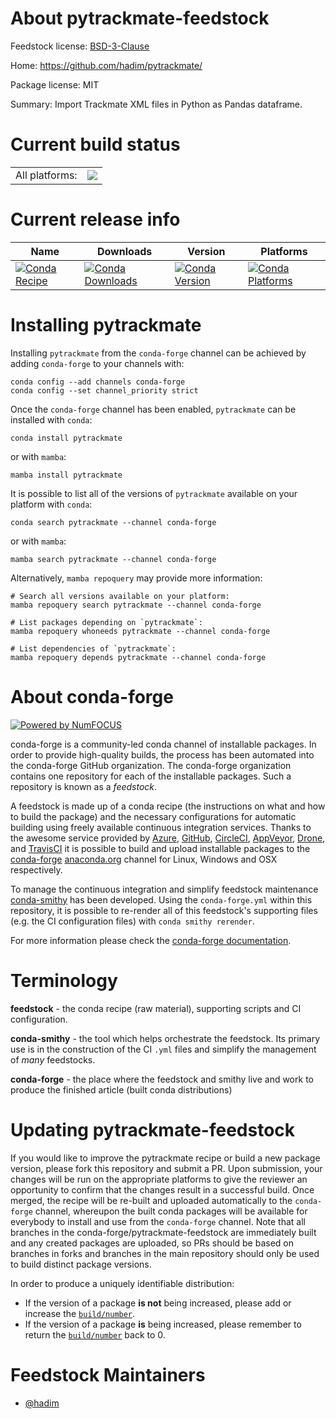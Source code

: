 About pytrackmate-feedstock
===========================

Feedstock license: [BSD-3-Clause](https://github.com/conda-forge/pytrackmate-feedstock/blob/main/LICENSE.txt)

Home: https://github.com/hadim/pytrackmate/

Package license: MIT

Summary: Import Trackmate XML files in Python as Pandas dataframe.

Current build status
====================


<table><tr><td>All platforms:</td>
    <td>
      <a href="https://dev.azure.com/conda-forge/feedstock-builds/_build/latest?definitionId=4960&branchName=main">
        <img src="https://dev.azure.com/conda-forge/feedstock-builds/_apis/build/status/pytrackmate-feedstock?branchName=main">
      </a>
    </td>
  </tr>
</table>

Current release info
====================

| Name | Downloads | Version | Platforms |
| --- | --- | --- | --- |
| [![Conda Recipe](https://img.shields.io/badge/recipe-pytrackmate-green.svg)](https://anaconda.org/conda-forge/pytrackmate) | [![Conda Downloads](https://img.shields.io/conda/dn/conda-forge/pytrackmate.svg)](https://anaconda.org/conda-forge/pytrackmate) | [![Conda Version](https://img.shields.io/conda/vn/conda-forge/pytrackmate.svg)](https://anaconda.org/conda-forge/pytrackmate) | [![Conda Platforms](https://img.shields.io/conda/pn/conda-forge/pytrackmate.svg)](https://anaconda.org/conda-forge/pytrackmate) |

Installing pytrackmate
======================

Installing `pytrackmate` from the `conda-forge` channel can be achieved by adding `conda-forge` to your channels with:

```
conda config --add channels conda-forge
conda config --set channel_priority strict
```

Once the `conda-forge` channel has been enabled, `pytrackmate` can be installed with `conda`:

```
conda install pytrackmate
```

or with `mamba`:

```
mamba install pytrackmate
```

It is possible to list all of the versions of `pytrackmate` available on your platform with `conda`:

```
conda search pytrackmate --channel conda-forge
```

or with `mamba`:

```
mamba search pytrackmate --channel conda-forge
```

Alternatively, `mamba repoquery` may provide more information:

```
# Search all versions available on your platform:
mamba repoquery search pytrackmate --channel conda-forge

# List packages depending on `pytrackmate`:
mamba repoquery whoneeds pytrackmate --channel conda-forge

# List dependencies of `pytrackmate`:
mamba repoquery depends pytrackmate --channel conda-forge
```


About conda-forge
=================

[![Powered by
NumFOCUS](https://img.shields.io/badge/powered%20by-NumFOCUS-orange.svg?style=flat&colorA=E1523D&colorB=007D8A)](https://numfocus.org)

conda-forge is a community-led conda channel of installable packages.
In order to provide high-quality builds, the process has been automated into the
conda-forge GitHub organization. The conda-forge organization contains one repository
for each of the installable packages. Such a repository is known as a *feedstock*.

A feedstock is made up of a conda recipe (the instructions on what and how to build
the package) and the necessary configurations for automatic building using freely
available continuous integration services. Thanks to the awesome service provided by
[Azure](https://azure.microsoft.com/en-us/services/devops/), [GitHub](https://github.com/),
[CircleCI](https://circleci.com/), [AppVeyor](https://www.appveyor.com/),
[Drone](https://cloud.drone.io/welcome), and [TravisCI](https://travis-ci.com/)
it is possible to build and upload installable packages to the
[conda-forge](https://anaconda.org/conda-forge) [anaconda.org](https://anaconda.org/)
channel for Linux, Windows and OSX respectively.

To manage the continuous integration and simplify feedstock maintenance
[conda-smithy](https://github.com/conda-forge/conda-smithy) has been developed.
Using the ``conda-forge.yml`` within this repository, it is possible to re-render all of
this feedstock's supporting files (e.g. the CI configuration files) with ``conda smithy rerender``.

For more information please check the [conda-forge documentation](https://conda-forge.org/docs/).

Terminology
===========

**feedstock** - the conda recipe (raw material), supporting scripts and CI configuration.

**conda-smithy** - the tool which helps orchestrate the feedstock.
                   Its primary use is in the construction of the CI ``.yml`` files
                   and simplify the management of *many* feedstocks.

**conda-forge** - the place where the feedstock and smithy live and work to
                  produce the finished article (built conda distributions)


Updating pytrackmate-feedstock
==============================

If you would like to improve the pytrackmate recipe or build a new
package version, please fork this repository and submit a PR. Upon submission,
your changes will be run on the appropriate platforms to give the reviewer an
opportunity to confirm that the changes result in a successful build. Once
merged, the recipe will be re-built and uploaded automatically to the
`conda-forge` channel, whereupon the built conda packages will be available for
everybody to install and use from the `conda-forge` channel.
Note that all branches in the conda-forge/pytrackmate-feedstock are
immediately built and any created packages are uploaded, so PRs should be based
on branches in forks and branches in the main repository should only be used to
build distinct package versions.

In order to produce a uniquely identifiable distribution:
 * If the version of a package **is not** being increased, please add or increase
   the [``build/number``](https://docs.conda.io/projects/conda-build/en/latest/resources/define-metadata.html#build-number-and-string).
 * If the version of a package **is** being increased, please remember to return
   the [``build/number``](https://docs.conda.io/projects/conda-build/en/latest/resources/define-metadata.html#build-number-and-string)
   back to 0.

Feedstock Maintainers
=====================

* [@hadim](https://github.com/hadim/)

